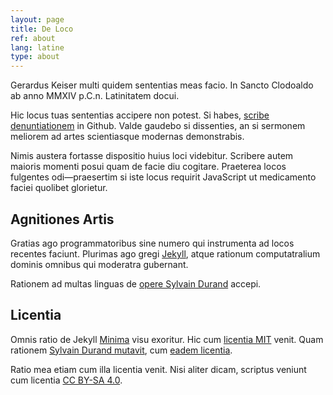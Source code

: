 ```yaml
---
layout: page
title: De Loco
ref: about
lang: latine
type: about
---
```


Gerardus Keiser multi quidem sententias meas facio. 
In Sancto Clodoaldo ab anno MMXIV p.C.n. Latinitatem docui.

Hic locus tuas sententias accipere non potest. Si habes, [scribe
denuntiationem](https://github.com/Lactantius/discamus/issues) in
Github. Valde gaudebo si dissenties, an si sermonem meliorem ad artes
scientiasque modernas demonstrabis.

Nimis austera fortasse dispositio huius loci videbitur. Scribere 
autem maioris momenti posui quam de facie diu cogitare. Praeterea 
locos fulgentes odi—praesertim si iste locus requirit JavaScript ut 
medicamento faciei quolibet glorietur.

## Agnitiones Artis

Gratias ago programmatoribus sine numero qui instrumenta ad locos
recentes faciunt. Plurimas ago gregi
[Jekyll](https://www.jekyllrb.com), atque rationum computatralium
dominis omnibus qui moderatra gubernant.

Rationem ad multas linguas de [opere Sylvain
Durand](https://www.sylvaindurand.org/making-jekyll-multilingual/)
accepi.

## Licentia

Omnis ratio de Jekyll [Minima](https://github.com/jekyll/minima) visu
exoritur. Hic cum [licentia MIT](https://opensource.org/licenses/MIT)
venit. Quam rationem [Sylvain Durand
mutavit](https://github.com/sylvaindurand/jekyll-multilingual), cum
[eadem licentia](https://www.saylvaindurand.org/about/#license).

Ratio mea etiam cum illa licentia venit. Nisi aliter dicam, scriptus
veniunt cum licentia [CC BY-SA
4.0](https://creativecommons.org/licenses/by-sa/4.0/).
